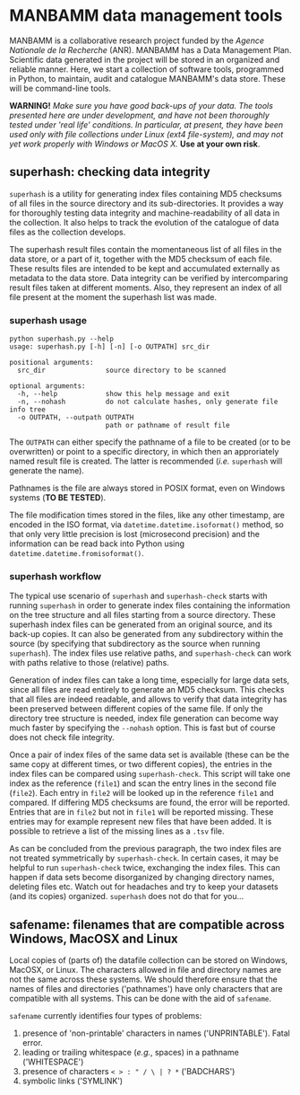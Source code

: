 # MANBAMM data management tools

MANBAMM is a collaborative research project funded by the *Agence Nationale de la Recherche* (ANR). MANBAMM has a Data Management Plan. Scientific data generated in the project will be stored in an organized and reliable manner. Here, we start a collection of software tools, programmed in Python, to maintain, audit and catalogue MANBAMM's data store. These will be command-line tools.

**WARNING!** *Make sure you have good back-ups of your data. The tools presented here are under development, and have not been thoroughly tested under 'real life' conditions. In particular, at present, they have been used only with file collections under Linux (ext4 file-system), and may not yet work properly with Windows or MacOS X.* **Use at your own risk**.

## superhash: checking data integrity

`superhash` is a utility for generating index files containing MD5 checksums of all files in the source directory and its sub-directories. It provides a way for thoroughly testing data integrity and machine-readability of all data in the collection. It also helps to track the evolution of the catalogue of data files as the collection develops.

The superhash result files contain the momentaneous list of all files in the data store, or a part of it, together with the MD5 checksum of each file. These results files are intended to be kept and accumulated externally as metadata to the data store. Data integrity can be verified by intercomparing result files taken at different moments. Also, they represent an index of all file present at the moment the superhash list was made.

### superhash usage

```
python superhash.py --help
usage: superhash.py [-h] [-n] [-o OUTPATH] src_dir

positional arguments:
  src_dir               source directory to be scanned

optional arguments:
  -h, --help            show this help message and exit
  -n, --nohash          do not calculate hashes, only generate file info tree
  -o OUTPATH, --outpath OUTPATH
                        path or pathname of result file
```

The `OUTPATH` can either specify the pathname of a file to be created (or to be overwritten) or point to a specific directory, in which then an approriately named result file is created. The latter is recommended (*i.e.* `superhash` will generate the name).

Pathnames is the file are always stored in POSIX format, even on Windows systems (**TO BE TESTED**).

The file modification times stored in the files, like any other timestamp, are encoded in the ISO format, via `datetime.datetime.isoformat()` method, so that only very little precision is lost (microsecond precision) and the information can be read back into Python using `datetime.datetime.fromisoformat()`.


### superhash workflow

The typical use scenario of `superhash` and `superhash-check` starts with running `superhash` in order to generate index files containing the information on the tree structure and all files starting from a source directory. These superhash index files can be generated from an original source, and its back-up copies. It can also be generated from any subdirectory within the source (by specifying that subdirectory as the source when running `superhash`). The index files use relative  paths, and `superhash-check` can work with paths relative to those (relative) paths.

Generation of index files can take a long time, especially for large data sets, since all files are read entirely to generate an MD5 checksum. This checks that all files are indeed readable, and allows to verify that data integrity has been preserved between different copies of the same file. If only the directory tree structure is needed, index file generation can become way much faster by specifying the `--nohash` option. This is fast but of course does not check file integrity.

Once a pair of index files of the same data set is available (these can be the same copy at different times, or two different copies), the entries in the index files can be compared using `superhash-check`. This script will take one index as the reference (`file1`) and scan the entry lines in the second file (`file2`). Each entry in `file2` will be looked up in the reference `file1` and compared. If differing MD5 checksums are found, the error will be reported. Entries that are in `file2` but not in `file1` will be reported missing. These entries may for example represent new files that have been added. It is possible to retrieve a list of the missing lines as a `.tsv` file.

As can be concluded from the previous paragraph, the two index files are not treated symmetrically by `superhash-check`. In certain cases, it may be helpful to run `superhash-check` twice, exchanging the index files. This can happen if data sets become disorganized by changing directory names, deleting files etc. Watch out for headaches and try to keep your datasets (and its copies) organized. `superhash` does not do that for you...


## safename: filenames that are compatible across Windows, MacOSX and Linux

Local copies of (parts of) the datafile collection can be stored on Windows, MacOSX, or Linux. The characters allowed in file and directory names are not the same across these systems. We should therefore ensure that the names of files and directories ('pathnames') have only characters that are compatible with all systems. This can be done with the aid of `safename`.

`safename` currently identifies four types of problems:
1. presence of 'non-printable' characters in names ('UNPRINTABLE'). Fatal error.
2. leading or trailing whitespace (*e.g.*, spaces) in a pathname ('WHITESPACE')
3. presence of characters  `< > : " / \ | ? *` ('BADCHARS')
4. symbolic links ('SYMLINK')

